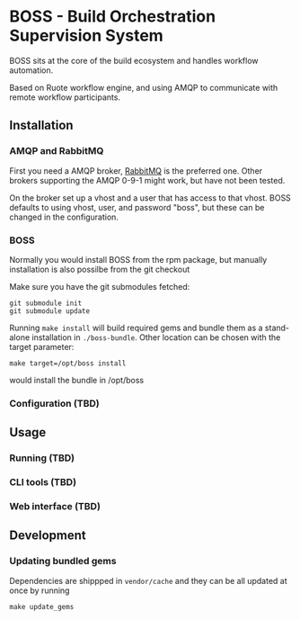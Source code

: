 # BOSS - Build Orchestration Supervision System

BOSS sits at the core of the build ecosystem and handles workflow automation.

Based on Ruote workflow engine, and using AMQP to communicate with remote
workflow participants.


## Installation

### AMQP and RabbitMQ

First you need a AMQP broker, [RabbitMQ][1] is the preferred one. Other brokers
supporting the AMQP 0-9-1 might work, but have not been tested.

On the broker set up a vhost and a user that has access to that vhost. BOSS
defaults to using vhost, user, and password "boss", but these can be changed in
the configuration.

### BOSS

Normally you would install BOSS from the rpm package, but manually installation
is also possilbe from the git checkout

Make sure you have the git submodules fetched:
    
    git submodule init
    git submodule update

Running `make install` will build required gems and bundle them as a
stand-alone installation in `./boss-bundle`. Other location can be chosen with
the target parameter:

    make target=/opt/boss install

would install the bundle in /opt/boss

### Configuration (TBD)


## Usage

### Running (TBD)

### CLI tools (TBD)

### Web interface (TBD)


## Development

### Updating bundled gems

Dependencies are shippped in `vendor/cache` and they can be all updated at
once by running

    make update_gems



[1]: https://www.rabbitmq.com/
